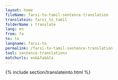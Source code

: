 ```yaml
---
layout: home
fileName: farsi-to-tamil-sentence-translation
translatein: farsi_to_tamil
folderName : translate
lang: en
from: fa
to: ta
langname: farsi-to
permalink: /farsi-to-tamil-sentence-translation
tool: sentence-translations
matchurls: en&&fa&&ta
---
```

{% include section/translateinto.html %}
